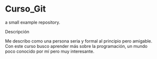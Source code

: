 # Curso_Git
a small example repository.

Descripción

Me describo como una persona seria y formal al principio pero amigable. Con este curso busco aprender más sobre la programación, un mundo poco conocido por mí pero muy interesante.
